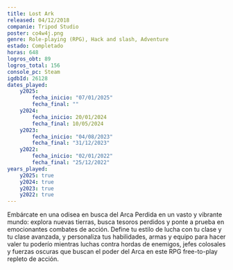 ```yaml
---
title: Lost Ark
released: 04/12/2018
companie: Tripod Studio
poster: co4w4j.png
genre: Role-playing (RPG), Hack and slash, Adventure
estado: Completado
horas: 648
logros_obt: 89
logros_total: 156
console_pc: Steam
igdbId: 26128
dates_played:
    y2025:
        fecha_inicio: "07/01/2025"
        fecha_final: ""
    y2024:
        fecha_inicio: 20/01/2024
        fecha_final: 10/05/2024
    y2023:
        fecha_inicio: "04/08/2023"
        fecha_final: "31/12/2023"
    y2022:
        fecha_inicio: "02/01/2022"
        fecha_final: "25/12/2022"
years_played:
    y2025: true
    y2024: true
    y2023: true
    y2022: true
---
```


Embárcate en una odisea en busca del Arca Perdida en un vasto y vibrante mundo: explora nuevas tierras, busca tesoros perdidos y ponte a prueba en emocionantes combates de acción. Define tu estilo de lucha con tu clase y tu clase avanzada, y personaliza tus habilidades, armas y equipo para hacer valer tu poderío mientras luchas contra hordas de enemigos, jefes colosales y fuerzas oscuras que buscan el poder del Arca en este RPG free-to-play repleto de acción.